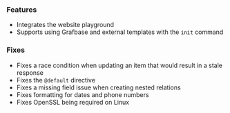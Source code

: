 ### Features

- Integrates the website playground
- Supports using Grafbase and external templates with the `init` command

### Fixes

- Fixes a race condition when updating an item that would result in a stale response
- Fixes the `@default` directive
- Fixes a missing field issue when creating nested relations
- Fixes formatting for dates and phone numbers
- Fixes OpenSSL being required on Linux
